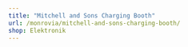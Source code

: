 ```yaml
---
title: "Mitchell and Sons Charging Booth"
url: /monrovia/mitchell-and-sons-charging-booth/
shop: Elektronik
---
```

